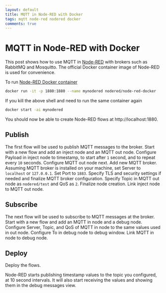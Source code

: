 ```yaml
---
layout: default
title: MQTT in Node-RED with Docker
tags: mqtt node-red nodered docker
comments: true
---
```

# MQTT in Node-RED with Docker

This post shows how to use MQTT in [Node-RED](https://nodered.org) with brokers such as RabbitMQ and Mosquitto. The official Docker container image of Node-RED is used for convenience.

To run [Node-RED Docker container](https://hub.docker.com/r/nodered/node-red-docker)

```bash
docker run -it -p 1880:1880 --name mynodered nodered/node-red-docker
```

If you kill the above shell and need to run the same container again

```bash
docker start -ai mynodered
```

You should now be able to create Node-RED flows at http://localhost:1880.

## Publish

The first flow will be used to publish MQTT messages to the broker. Start with a new flow and add an inject node and an MQTT out node. Configure Payload in inject node to timestamp, to start after `1` second, and to repeat every `10` seconds. Configure MQTT out node next. Add new MQTT broker. Assuming MQTT broker is installed on your machine, set Server to `localhost` or `127.0.0.1`. Set Port to `1883`. Specify TLS and security settings if needed and finalize MQTT broker configuration. Specify Topic in MQTT out node as `nodered/test` and QoS as `2`. Finalize node creation. Link inject node to MQTT out node.

## Subscribe

The next flow will be used to subscribe to MQTT messages at the broker. Start with a new flow and add an MQTT in node and a debug node. Configure Server, Topic, and QoS of MQTT in node to the same values used in out node. Configure To in debug node to debug window. Link MQTT in node to debug node.

## Deploy

Deploy the flows.

Node-RED starts publishing timestamp values to the topic you configured, at 10 second intervals. It will also start receiving the values and showing them in the debug messages view.
